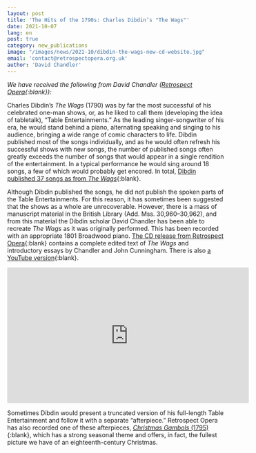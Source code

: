 ```yaml
---
layout: post
title: 'The Hits of the 1790s: Charles Dibdin’s "The Wags"'
date: 2021-10-07
lang: en
post: true
category: new_publications
image: "/images/news/2021-10/dibdin-the-wags-new-cd-website.jpg"
email: 'contact@retrospectopera.org.uk'
author: 'David Chandler'
---
```


_We have received the following from David Chandler ([Retrospect Opera](https://www.retrospectopera.org.uk){:blank}):_  

Charles Dibdin’s _The Wags_ (1790) was by far the most successful of his celebrated one-man shows, or, as he liked to call them (developing the idea of tabletalk), “Table Entertainments.” As the leading singer-songwriter of his era, he would stand behind a piano, alternating speaking and singing to his audience, bringing a wide range of comic characters to life. Dibdin published most of the songs individually, and as he would often refresh his successful shows with new songs, the number of published songs often greatly exceeds the number of songs that would appear in a single rendition of the entertainment. In a typical performance he would sing around 18 songs, a few of which would probably get encored. In total, [Dibdin published 37 songs as from _The Wags_](https://opac.rism.info/search?View=rism&author=dibdin&title=wags){:blank}.  

Although Dibdin published the songs, he did not publish the spoken parts of the Table Entertainments. For this reason, it has sometimes been suggested that the shows as a whole are unrecoverable. However, there is a mass of manuscript material in the British Library (Add. Mss. 30,960–30,962), and from this material the Dibdin scholar David Chandler has been able to recreate _The Wags_ as it was originally performed. This has been recorded with an appropriate 1801 Broadwood piano. [The CD release from Retrospect Opera](https://www.retrospectopera.org.uk/CD_Sales.html){:blank} contains a complete edited text of _The Wags_ and introductory essays by Chandler and John Cunningham. There is also [a YouTube version](https://www.youtube.com/watch?v=nFbABKeLVGQ){:blank}.  

<iframe width="560" height="315" src="https://www.youtube.com/embed/nFbABKeLVGQ" title="YouTube video player" frameborder="0" allow="accelerometer; autoplay; clipboard-write; encrypted-media; gyroscope; picture-in-picture" allowfullscreen></iframe>  

Sometimes Dibdin would present a truncated version of his full-length Table Entertainment and follow it with a separate “afterpiece.” Retrospect Opera has also recorded one of these afterpieces, [_Christmas Gambols_ (1795)](https://opac.rism.info/search?View=rism&author=dibdin&title=christmas+gambols){:blank}, which has a strong seasonal theme and offers, in fact, the fullest picture we have of an eighteenth-century Christmas.
